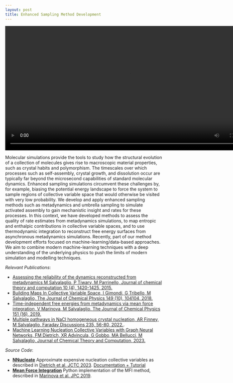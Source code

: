 ```yaml
---
layout: post
title: Enhanced Sampling Method Development
---
```


<video src="https://github.com/mme-ucl/mme-ucl.github.io/raw/main/images/MFI_movie.m4v" align="center" width="800px" controls></video>

Molecular simulations provide the tools to study how the structural evolution of a collection of molecules gives rise to macroscopic material properties, such as crystal habits and polymorphism. The timescales over which processes such as self-assembly, crystal growth, and dissolution occur are typically far beyond the microsecond capabilities of standard molecular dynamics. Enhanced sampling simulations circumvent these challenges by, for example, biasing the potential energy landscape to force the system to sample regions of collective variable space that would otherwise be visited with very low probability. We develop and apply enhanced sampling methods such as metadynamics and umbrella sampling to simulate activated assembly to gain mechanistic insight and rates for these processes. 
In this context, we have developed methods to assess the quality of rate estimates from metadynamics simulations, to map entropic and enthalpic contributions in collective variable spaces, and to use thermodynamic integration to reconstruct free energy surfaces from asynchronous metadynamics simulations. 
Recently, part of our method development efforts focused on machine-learning/data-based approaches. We aim to combine modern machine-learning techniques with a deep understanding of the underlying physics to push the limits of modern simulation and modelling techniques.

_Relevant Publications_: 
- [Assessing the reliability of the dynamics reconstructed from metadynamics M Salvalaglio, P Tiwary, M Parrinello, Journal of chemical theory and computation 10 (4), 1420-1425, 2015.](https://pubs.acs.org/doi/abs/10.1021/ct500040r)
- [Building Maps In Collective Variable Space, I Gimondi, G Tribello, M Salvalaglio, The Journal of Chemical Physics 149 (10), 104104, 2018.](https://pubs.aip.org/aip/jcp/article/149/10/104104/196263)
- [Time-independent free energies from metadynamics via mean force integration, V Marinova, M Salvalaglio, The Journal of Chemical Physics 151 (16), 2019.](https://pubs.aip.org/aip/jcp/article/151/16/164115/1065327)
- [Multiple pathways in NaCl homogeneous crystal nucleation, AR Finney, M Salvalaglio, Faraday Discussions 235, 56-80, 2022.](https://pubs.rsc.org/en/content/articlehtml/2022/fd/d1fd00089f).
- [Machine Learning Nucleation Collective Variables with Graph Neural Networks, FM Dietrich, XR Advincula, G Gobbo, MA Bellucci, M Salvalaglio, Journal of Chemical Theory and Computation, 2023.](https://pubs.acs.org/doi/abs/10.1021/acs.jctc.3c00722)


_Source Code_: 
- [**NNucleate**](https://github.com/mme-ucl/NNucleate) Approximate expensive nucleation collective variables as described in [Dietrich et al. JCTC 2023](https://pubs.acs.org/doi/abs/10.1021/acs.jctc.3c00722). [Documentation + Tutorial](https://flofega.github.io/NNucleate/)
- [**Mean Force Integration**](https://github.com/mme-ucl/MFI) Python implementation of the MFI method, described in [Marinova et al. JPC 2019](https://pubs.aip.org/aip/jcp/article/151/16/164115/1065327).

